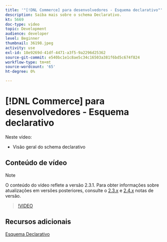 ```yaml
---
title: '"[!DNL Commerce] para desenvolvedores - Esquema declarativo"'
description: Saiba mais sobre o schema Declarativo.
kt: 5669
doc-type: video
topic: Development
audience: developer
level: Beginner
thumbnail: 36198.jpeg
activity: use
exl-id: 18e9269d-41df-4471-a3f5-9a2296d25362
source-git-commit: e540bc1e1c8ae5c34c16503a381f6bd5c674f824
workflow-type: tm+mt
source-wordcount: '65'
ht-degree: 0%

---
```


# [!DNL Commerce] para desenvolvedores - Esquema declarativo

Neste vídeo:

- Visão geral do schema declarativo

## Conteúdo de vídeo

>[!NOTE]
>
>O conteúdo do vídeo reflete a versão 2.3.1. Para obter informações sobre atualizações em versões posteriores, consulte o [ 2.3.x](https://devdocs.magento.com/guides/v2.3/release-notes/bk-release-notes.html) e [2.4.x](https://devdocs.magento.com/guides/v2.4/release-notes/bk-release-notes.html) notas de versão.

>[!VIDEO](https://video.tv.adobe.com/v/36198?quality=12&learn=on)

## Recursos adicionais

[Esquema Declarativo](https://devdocs.magento.com/guides/v2.4/extension-dev-guide/declarative-schema/)
